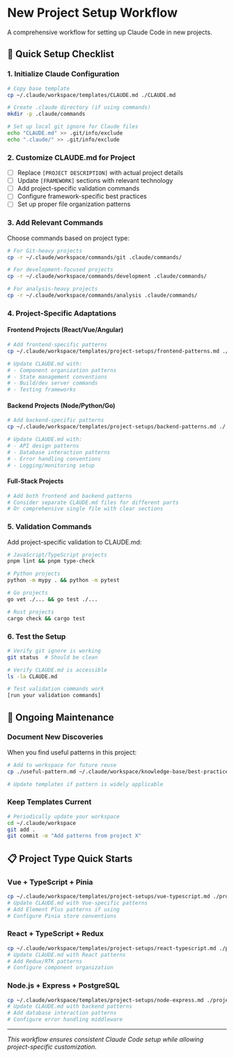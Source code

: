 # New Project Setup Workflow

A comprehensive workflow for setting up Claude Code in new projects.

## 🚀 Quick Setup Checklist

### 1. Initialize Claude Configuration
```bash
# Copy base template
cp ~/.claude/workspace/templates/CLAUDE.md ./CLAUDE.md

# Create .claude directory (if using commands)
mkdir -p .claude/commands

# Set up local git ignore for Claude files
echo "CLAUDE.md" >> .git/info/exclude
echo ".claude/" >> .git/info/exclude
```

### 2. Customize CLAUDE.md for Project

- [ ] Replace `[PROJECT DESCRIPTION]` with actual project details
- [ ] Update `[FRAMEWORK]` sections with relevant technology
- [ ] Add project-specific validation commands
- [ ] Configure framework-specific best practices
- [ ] Set up proper file organization patterns

### 3. Add Relevant Commands

Choose commands based on project type:

```bash
# For Git-heavy projects
cp -r ~/.claude/workspace/commands/git .claude/commands/

# For development-focused projects
cp -r ~/.claude/workspace/commands/development .claude/commands/

# For analysis-heavy projects
cp -r ~/.claude/workspace/commands/analysis .claude/commands/
```

### 4. Project-Specific Adaptations

#### Frontend Projects (React/Vue/Angular)
```bash
# Add frontend-specific patterns
cp ~/.claude/workspace/templates/project-setups/frontend-patterns.md ./

# Update CLAUDE.md with:
# - Component organization patterns
# - State management conventions
# - Build/dev server commands
# - Testing frameworks
```

#### Backend Projects (Node/Python/Go)
```bash
# Add backend-specific patterns
cp ~/.claude/workspace/templates/project-setups/backend-patterns.md ./

# Update CLAUDE.md with:
# - API design patterns
# - Database interaction patterns
# - Error handling conventions
# - Logging/monitoring setup
```

#### Full-Stack Projects
```bash
# Add both frontend and backend patterns
# Consider separate CLAUDE.md files for different parts
# Or comprehensive single file with clear sections
```

### 5. Validation Commands

Add project-specific validation to CLAUDE.md:

```bash
# JavaScript/TypeScript projects
pnpm lint && pnpm type-check

# Python projects
python -m mypy . && python -m pytest

# Go projects
go vet ./... && go test ./...

# Rust projects
cargo check && cargo test
```

### 6. Test the Setup

```bash
# Verify git ignore is working
git status  # Should be clean

# Verify CLAUDE.md is accessible
ls -la CLAUDE.md

# Test validation commands work
[run your validation commands]
```

## 🔄 Ongoing Maintenance

### Document New Discoveries
When you find useful patterns in this project:

```bash
# Add to workspace for future reuse
cp ./useful-pattern.md ~/.claude/workspace/knowledge-base/best-practices/

# Update templates if pattern is widely applicable
```

### Keep Templates Current
```bash
# Periodically update your workspace
cd ~/.claude/workspace
git add .
git commit -m "Add patterns from project X"
```

## 📋 Project Type Quick Starts

### Vue + TypeScript + Pinia
```bash
cp ~/.claude/workspace/templates/project-setups/vue-typescript.md ./project-setup.md
# Update CLAUDE.md with Vue-specific patterns
# Add Element Plus patterns if using
# Configure Pinia store conventions
```

### React + TypeScript + Redux
```bash
cp ~/.claude/workspace/templates/project-setups/react-typescript.md ./project-setup.md
# Update CLAUDE.md with React patterns
# Add Redux/RTK patterns
# Configure component organization
```

### Node.js + Express + PostgreSQL
```bash
cp ~/.claude/workspace/templates/project-setups/node-express.md ./project-setup.md
# Update CLAUDE.md with backend patterns
# Add database interaction patterns
# Configure error handling middleware
```

---

*This workflow ensures consistent Claude Code setup while allowing project-specific customization.*